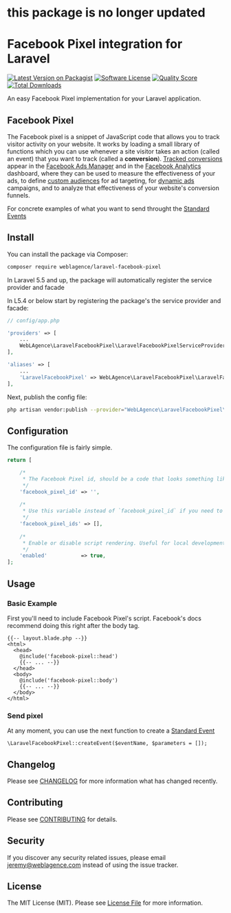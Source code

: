 # this package is no longer updated

# Facebook Pixel integration for Laravel

[![Latest Version on Packagist](https://img.shields.io/packagist/v/weblagence/laravel-facebook-pixel.svg?style=flat-square)](https://packagist.org/packages/weblagence/laravel-facebook-pixel)
[![Software License](https://img.shields.io/badge/license-MIT-brightgreen.svg?style=flat-square)](LICENSE.md)
[![Quality Score](https://img.shields.io/scrutinizer/g/weblagence/laravel-facebook-pixel.svg?style=flat-square)](https://scrutinizer-ci.com/g/weblagence/laravel-facebook-pixel)
[![Total Downloads](https://img.shields.io/packagist/dt/weblagence/laravel-facebook-pixel.svg?style=flat-square)](https://packagist.org/packages/weblagence/laravel-facebook-pixel)

An easy Facebook Pixel implementation for your Laravel application.

## Facebook Pixel

The Facebook pixel is a snippet of JavaScript code that allows you to track visitor activity on your website. It works by loading a small library of functions which you can use whenever a site visitor takes an action (called an event) that you want to track (called a **conversion**). [Tracked conversions](https://developers.facebook.com/docs/facebook-pixel/implementation/conversion-tracking) appear in the [Facebook Ads Manager](https://www.facebook.com/adsmanager) and in the [Facebook Analytics](https://business.facebook.com/analytics) dashboard, where they can be used to measure the effectiveness of your ads, to define [custom audiences](https://developers.facebook.com/docs/facebook-pixel/implementation/custom-audiences) for ad targeting, for [dynamic ads](https://developers.facebook.com/docs/facebook-pixel/implementation/dynamic-ads) campaigns, and to analyze that effectiveness of your website's conversion funnels.

For concrete examples of what you want to send throught the [Standard Events](https://developers.facebook.com/docs/facebook-pixel/reference#events)

## Install

You can install the package via Composer:

```bash
composer require weblagence/laravel-facebook-pixel
```

In Laravel 5.5 and up, the package will automatically register the service provider and facade

In L5.4 or below start by registering the package's the service provider and facade:

```php
// config/app.php

'providers' => [
    ...
    WebLAgence\LaravelFacebookPixel\LaravelFacebookPixelServiceProvider::class,
],

'aliases' => [
    ...
    'LaravelFacebookPixel' => WebLAgence\LaravelFacebookPixel\LaravelFacebookPixelFacade::class,
],
```

Next, publish the config file:

```bash
php artisan vendor:publish --provider="WebLAgence\LaravelFacebookPixel\LaravelFacebookPixelServiceProvider"
```

## Configuration

The configuration file is fairly simple.

```php
return [

    /*
     * The Facebook Pixel id, should be a code that looks something like "XXXXXXXXXXXXXXXX".
     */
    'facebook_pixel_id' => '',
   
    /*
     * Use this variable instead of `facebook_pixel_id` if you need to use multiple facebook pixels
     */
    'facebook_pixel_ids' => [],
    
    /*
     * Enable or disable script rendering. Useful for local development.
     */
    'enabled'           => true,
];

```

## Usage

### Basic Example

First you'll need to include Facebook Pixel's script. Facebook's docs recommend doing this right after the body tag.

```
{{-- layout.blade.php --}}
<html>
  <head>
    @include('facebook-pixel::head')
    {{-- ... --}}
  </head>
  <body>
    @include('facebook-pixel::body')
    {{-- ... --}}
  </body>
</html>
```

### Send pixel

At any moment, you can use the next function to create a [Standard Event](https://developers.facebook.com/docs/facebook-pixel/reference#events)

```
\LaravelFacebookPixel::createEvent($eventName, $parameters = []);
```

## Changelog

Please see [CHANGELOG](CHANGELOG.md) for more information what has changed recently.

## Contributing

Please see [CONTRIBUTING](CONTRIBUTING.md) for details.

## Security

If you discover any security related issues, please email jeremy@weblagence.com instead of using the issue tracker.

## License

The MIT License (MIT). Please see [License File](LICENSE.md) for more information.
